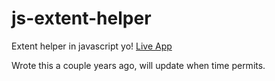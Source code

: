 js-extent-helper
================

Extent helper in javascript yo! [Live App](http://psstl.esri.com/apps/extenthelper/)

Wrote this a couple years ago, will update when time permits.
